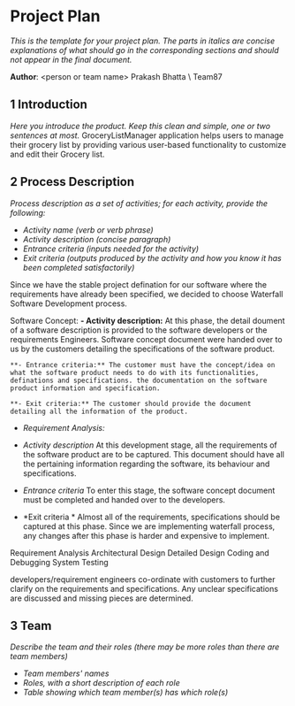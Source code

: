 # Project Plan

*This is the template for your project plan. The parts in italics are concise explanations of what should go in the corresponding sections and should not appear in the final document.*

**Author**: \<person or team name\>
Prakash Bhatta \ Team87

## 1 Introduction

*Here you introduce the product. Keep this  clean and simple, one or two sentences at most.*
GroceryListManager application helps users to manage their grocery list by providing various user-based functionality to customize and edit their Grocery list. 

## 2 Process Description

*Process description as a set of activities; for each activity, provide the following:*

- *Activity name (verb or verb phrase)*
- *Activity description (concise paragraph)*
- *Entrance criteria (inputs needed for the activity)*
- *Exit criteria (outputs produced by the activity and how you know it has been completed satisfactorily)*

Since we have the stable project defination for our software where the requirements have already been specified, we decided to choose Waterfall Software Development process. 

Software Concept:
	**- Activity description:** At this phase, the detail doument of a software description is provided to the software developers or the requirements Engineers. Software concept document were handed over to us by the customers detailing the specifications of the software product.

	**- Entrance criteria:** The customer must have the concept/idea on what the software product needs to do with its functionalities, definations and specifications. the documentation on the software product information and specification.

	**- Exit criteria:** The customer should provide the document detailing all the information of the product.


- *Requirement Analysis:*
- *Activity description*
	At this development stage, all the requirements of the software product are to be captured. This document should have all the pertaining information regarding the software, its behaviour and specifications. 

- *Entrance criteria*
	To enter this stage, the software concept document must be completed and handed over to the developers.

- *Exit criteria *
	Almost all of the requirements, specifications should be captured at this phase. Since we are implementing waterfall process, any changes after this phase is harder and expensive to implement.  




Requirement Analysis
Architectural Design
Detailed Design
Coding and Debugging
System Testing


developers/requirement engineers co-ordinate with customers to further clarify on the requirements and specifications. Any unclear specifications are discussed and missing pieces are determined.

## 3 Team

*Describe the team and their roles (there may be more roles than there are team members)*

- *Team members' names*
- *Roles, with a short description of each role*
- *Table showing which team member(s) has which role(s)*